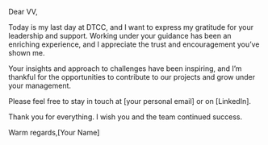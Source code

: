 Dear VV,

Today is my last day at DTCC, and I want to express my gratitude for your leadership and support. Working under your guidance has been an enriching experience, and I appreciate the trust and encouragement you’ve shown me.

Your insights and approach to challenges have been inspiring, and I’m thankful for the opportunities to contribute to our projects and grow under your management.

Please feel free to stay in touch at [your personal email] or on [LinkedIn].

Thank you for everything. I wish you and the team continued success.

Warm regards,[Your Name]
